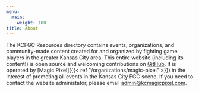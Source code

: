 ```yaml
---
menu:
  main:
    weight: 100
title: About
---
```


The KCFGC Resources directory contains events, organizations, and community-made content created for and organized by fighting game players in the greater Kansas City area. This entire website (including its content!) is open source and welcoming contributions on [GitHub](https://github.com/kc-magic-pixel/kc-magic-pixel.github.io). It is operated by [Magic Pixel]({{< ref "/organizations/magic-pixel" >}}) in the interest of promoting all events in the Kansas City FGC scene. If you need to contact the website administator, please email [admin@kcmagicpixel.com](mailto:admin@kcmagicpixel.com).
